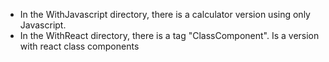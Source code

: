 - In the WithJavascript directory, there is a calculator version using only Javascript.
- In the WithReact directory, there is a tag "ClassComponent". Is a version with react class components
